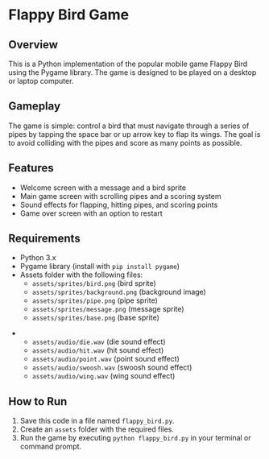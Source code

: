 **Flappy Bird Game**
=====================

**Overview**
-----------

This is a Python implementation of the popular mobile game Flappy Bird using the Pygame library. The game is designed to be played on a desktop or laptop computer.

**Gameplay**
---------

The game is simple: control a bird that must navigate through a series of pipes by tapping the space bar or up arrow key to flap its wings. The goal is to avoid colliding with the pipes and score as many points as possible.

**Features**
---------

* Welcome screen with a message and a bird sprite
* Main game screen with scrolling pipes and a scoring system
* Sound effects for flapping, hitting pipes, and scoring points
* Game over screen with an option to restart

**Requirements**
------------

* Python 3.x
* Pygame library (install with `pip install pygame`)
* Assets folder with the following files:
	+ `assets/sprites/bird.png` (bird sprite)
	+ `assets/sprites/background.png` (background image)
	+ `assets/sprites/pipe.png` (pipe sprite)
	+ `assets/sprites/message.png` (message sprite)
	+ `assets/sprites/base.png` (base sprite)
 + 	+ `assets/audio/die.wav` (die sound effect)
	+ `assets/audio/hit.wav` (hit sound effect)
	+ `assets/audio/point.wav` (point sound effect)
	+ `assets/audio/swoosh.wav` (swoosh sound effect)
	+ `assets/audio/wing.wav` (wing sound effect)

**How to Run**
-------------
1. Save this code in a file named `flappy_bird.py`.
2. Create an `assets` folder with the required files.
3. Run the game by executing `python flappy_bird.py` in your terminal or command prompt.


